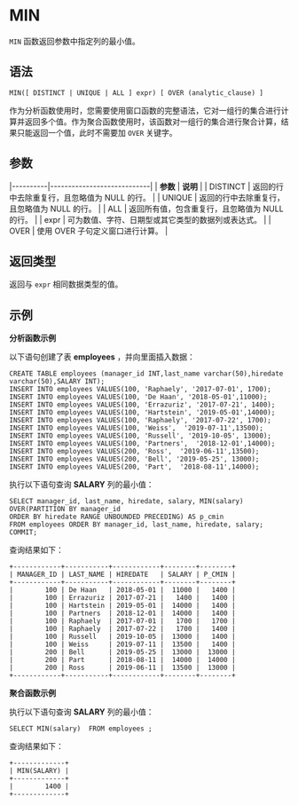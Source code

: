 MIN 
========================



`MIN` 函数返回参数中指定列的最小值。

语法 
--------------

    MIN([ DISTINCT | UNIQUE | ALL ] expr) [ OVER (analytic_clause) ]



作为分析函数使用时，您需要使用窗口函数的完整语法，它对一组行的集合进行计算并返回多个值。作为聚合函数使用时，该函数对一组行的集合进行聚合计算，结果只能返回一个值，此时不需要加 `OVER` 关键字。

参数 
--------------



|----------|----------------------------|
| **参数**   | **说明**                     |
| DISTINCT | 返回的行中去除重复行，且忽略值为 NULL 的行。  |
| UNIQUE   | 返回的行中去除重复行，且忽略值为 NULL 的行。  |
| ALL      | 返回所有值，包含重复行，且忽略值为 NULL 的行。 |
| expr     | 可为数值、字符、日期型或其它类型的数据列或表达式。  |
| OVER     | 使用 OVER 子句定义窗口进行计算。        |



返回类型 
----------------

返回与 `expr` 相同数据类型的值。

示例 
--------------

**分析函数示例** 

以下语句创建了表 **employees** ，并向里面插入数据：

    CREATE TABLE employees (manager_id INT,last_name varchar(50),hiredate varchar(50),SALARY INT);
    INSERT INTO employees VALUES(100, 'Raphaely', '2017-07-01', 1700);
    INSERT INTO employees VALUES(100, 'De Haan', '2018-05-01',11000);      
    INSERT INTO employees VALUES(100, 'Errazuriz', '2017-07-21', 1400);
    INSERT INTO employees VALUES(100, 'Hartstein', '2019-05-01',14000);     
    INSERT INTO employees VALUES(100, 'Raphaely', '2017-07-22', 1700);
    INSERT INTO employees VALUES(100, 'Weiss',  '2019-07-11',13500);     
    INSERT INTO employees VALUES(100, 'Russell', '2019-10-05', 13000);
    INSERT INTO employees VALUES(100, 'Partners',  '2018-12-01',14000);     
    INSERT INTO employees VALUES(200, 'Ross',  '2019-06-11',13500);     
    INSERT INTO employees VALUES(200, 'Bell', '2019-05-25', 13000);
    INSERT INTO employees VALUES(200, 'Part',  '2018-08-11',14000);



执行以下语句查询 **SALARY** 列的最小值：

    SELECT manager_id, last_name, hiredate, salary, MIN(salary) OVER(PARTITION BY manager_id 
    ORDER BY hiredate RANGE UNBOUNDED PRECEDING) AS p_cmin
    FROM employees ORDER BY manager_id, last_name, hiredate, salary;
    COMMIT;



查询结果如下：

    +------------+-----------+------------+--------+--------+
    | MANAGER_ID | LAST_NAME | HIREDATE   | SALARY | P_CMIN |
    +------------+-----------+------------+--------+--------+
    |        100 | De Haan   | 2018-05-01 |  11000 |   1400 |
    |        100 | Errazuriz | 2017-07-21 |   1400 |   1400 |
    |        100 | Hartstein | 2019-05-01 |  14000 |   1400 |
    |        100 | Partners  | 2018-12-01 |  14000 |   1400 |
    |        100 | Raphaely  | 2017-07-01 |   1700 |   1700 |
    |        100 | Raphaely  | 2017-07-22 |   1700 |   1400 |
    |        100 | Russell   | 2019-10-05 |  13000 |   1400 |
    |        100 | Weiss     | 2019-07-11 |  13500 |   1400 |
    |        200 | Bell      | 2019-05-25 |  13000 |  13000 |
    |        200 | Part      | 2018-08-11 |  14000 |  14000 |
    |        200 | Ross      | 2019-06-11 |  13500 |  13000 |
    +------------+-----------+------------+--------+--------+



**聚合函数示例** 

执行以下语句查询 **SALARY** 列的最小值：

    SELECT MIN(salary)  FROM employees ;



查询结果如下：

    +-------------+
    | MIN(SALARY) |
    +-------------+
    |        1400 |
    +-------------+


